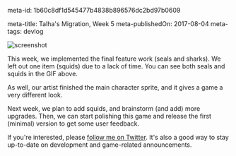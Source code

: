 meta-id: 1b60c8df1d545477b4838b896576dc2bd97b0609

meta-title: Talha's Migration, Week 5
meta-publishedOn: 2017-08-04
meta-tags: devlog

![screenshot](http://i.imgur.com/SfuJvW7.gif)

This week, we implemented the final feature work (seals and sharks). We left out one item (squids) due to a lack of time. You can see both seals and squids in the GIF above.

As well, our artist finished the main character sprite, and it gives a game a very different look.

Next week, we plan to add squids, and brainstorm (and add) more upgrades. Then, we can start polishing this game and release the first (minimal) version to get some user feedback.

If you're interested, please [follow me on Twitter](https://twitter.com/ashes999). It's also a good way to stay up-to-date on development and game-related announcements.